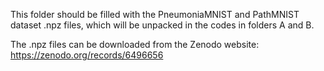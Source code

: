 This folder should be filled with the PneumoniaMNIST and PathMNIST dataset .npz files, which will be unpacked in the codes in folders A and B.


The .npz files can be downloaded from the Zenodo website: https://zenodo.org/records/6496656
